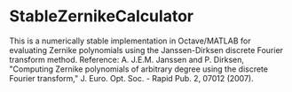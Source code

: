 # StableZernikeCalculator
This is a numerically stable implementation in Octave/MATLAB for evaluating Zernike polynomials using the Janssen-Dirksen discrete Fourier transform method. 
Reference: A. J.E.M. Janssen and P. Dirksen, "Computing Zernike polynomials of arbitrary degree using the discrete Fourier transform," J. Euro. Opt. Soc. - Rapid Pub. 2, 07012 (2007).
